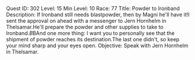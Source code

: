 Quest ID: 302
Level: 15
Min Level: 10
Race: 77
Title: Powder to Ironband
Description: If Ironband still needs blastpowder, then by Magni he'll have it!I sent the approval on ahead with a messenger to Jern Hornhelm in Thelsamar.He'll prepare the powder and other supplies to take to Ironband.$B$BAnd one more thing: I want you to personally see that the shipment of powder reaches its destination.The last one didn't, so keep your mind sharp and your eyes open.
Objective: Speak with Jern Hornhelm in Thelsamar.

